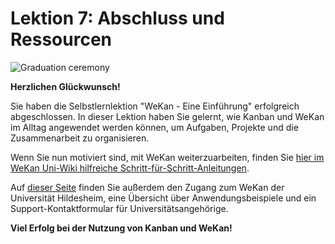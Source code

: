 # Lektion 7: Abschluss und Ressourcen

![Graduation ceremony](https://upload.wikimedia.org/wikipedia/commons/1/1c/Figure_6._Graduation_by_Hippo_px.png "[U3167879](https://commons.wikimedia.org/wiki/User:U3167879), Figure 6. Graduation by Hippo px, [CC BY-SA 4.0](https://creativecommons.org/licenses/by-sa/4.0/legalcode)")

**Herzlichen Glückwunsch!**

Sie haben die Selbstlernlektion "WeKan - Eine Einführung" erfolgreich abgeschlossen. In dieser Lektion haben Sie gelernt, wie Kanban und WeKan im Alltag angewendet werden können, um Aufgaben, Projekte und die Zusammenarbeit zu organisieren.

Wenn Sie nun motiviert sind, mit WeKan weiterzuarbeiten, finden Sie [hier im WeKan Uni-Wiki hilfreiche Schritt-für-Schritt-Anleitungen](www.uni-hildesheim.de/wiki/digitalcampus/organisation/wekan/schrittanleitungen).

Auf [dieser Seite](www.uni-hildesheim.de/wiki/digitalcampus/organisation/wekan) finden Sie außerdem den Zugang zum WeKan der Universität Hildesheim, eine Übersicht über Anwendungsbeispiele und ein Support-Kontaktformular für Universitätsangehörige.

**Viel Erfolg bei der Nutzung von Kanban und WeKan!**